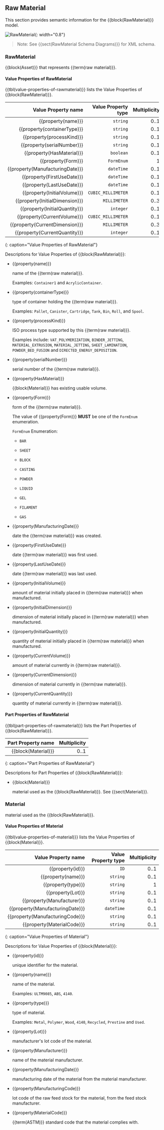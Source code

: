 
## Raw Material

This section provides semantic information for the {{block(RawMaterial)}} model.

![RawMaterial](figures/RawMaterial.png "RawMaterial"){: width="0.8"}

> Note: See {{sect(RawMaterial Schema Diagrams)}} for XML schema.

### RawMaterial


{{block(Asset)}} that represents {{term(raw material)}}.


#### Value Properties of RawMaterial

{{tbl(value-properties-of-rawmaterial)}} lists the Value Properties of {{block(RawMaterial)}}.

| Value Property name | Value Property type | Multiplicity |
|--------------------:|--------------------:|-------------:|
| {{property(name)}} | `string` | 0..1 |
| {{property(containerType)}} | `string` | 0..1 |
| {{property(processKind)}} | `string` | 0..1 |
| {{property(serialNumber)}} | `string` | 0..1 |
| {{property(HasMaterial)}} | `boolean` | 0..1 |
| {{property(Form)}} | `FormEnum` | 1 |
| {{property(ManufacturingDate)}} | `dateTime` | 0..1 |
| {{property(FirstUseDate)}} | `dateTime` | 0..1 |
| {{property(LastUseDate)}} | `dateTime` | 0..1 |
| {{property(InitialVolume)}} | `CUBIC_MILLIMETER` | 0..1 |
| {{property(InitialDimension)}} | `MILLIMETER` | 0..3 |
| {{property(InitialQuantity)}} | `integer` | 0..1 |
| {{property(CurrentVolume)}} | `CUBIC_MILLIMETER` | 0..1 |
| {{property(CurrentDimension)}} | `MILLIMETER` | 0..3 |
| {{property(CurrentQuantity)}} | `integer` | 0..1 |
{: caption="Value Properties of RawMaterial"}

Descriptions for Value Properties of {{block(RawMaterial)}}:

* {{property(name)}} 

    name of the {{term(raw material)}}.
    
    Examples: `Container1` and `AcrylicContainer`.

* {{property(containerType)}} 

    type of container holding the {{term(raw material)}}. 
    
    Examples: `Pallet`, `Canister`, `Cartridge`, `Tank`, `Bin`, `Roll`, and `Spool`.

* {{property(processKind)}} 

    ISO process type supported by this {{term(raw material)}}. 
    
    Examples include: `VAT_POLYMERIZATION`, `BINDER_JETTING`, `MATERIAL_EXTRUSION`, `MATERIAL_JETTING`, `SHEET_LAMINATION`, `POWDER_BED_FUSION` and `DIRECTED_ENERGY_DEPOSITION`.

* {{property(serialNumber)}} 

    serial number of the {{term(raw material)}}.

* {{property(HasMaterial)}} 

    {{block(Material)}} has existing usable volume.

* {{property(Form)}} 

    form of the {{term(raw material)}}.

    The value of {{property(Form)}} **MUST** be one of the `FormEnum` enumeration.

    `FormEnum` Enumeration:


    * `BAR` 

        

    * `SHEET` 

        

    * `BLOCK` 

        

    * `CASTING` 

        

    * `POWDER` 

        

    * `LIQUID` 

        

    * `GEL` 

        

    * `FILAMENT` 

        

    * `GAS` 

        

* {{property(ManufacturingDate)}} 

    date the {{term(raw material)}} was created.

* {{property(FirstUseDate)}} 

    date {{term(raw material)}} was first used.

* {{property(LastUseDate)}} 

    date {{term(raw material)}} was last used.

* {{property(InitialVolume)}} 

    amount of material initially placed in {{term(raw material)}} when manufactured.

* {{property(InitialDimension)}} 

    dimension of material initially placed in {{term(raw material)}} when manufactured.

* {{property(InitialQuantity)}} 

    quantity of material initially placed in {{term(raw material)}} when manufactured.

* {{property(CurrentVolume)}} 

    amount of material currently in {{term(raw material)}}.

* {{property(CurrentDimension)}} 

    dimension of material currently in {{term(raw material)}}.

* {{property(CurrentQuantity)}} 

    quantity of material currently in {{term(raw material)}}.

#### Part Properties of RawMaterial

{{tbl(part-properties-of-rawmaterial)}} lists the Part Properties of {{block(RawMaterial)}}.

| Part Property name | Multiplicity |
|-------------------------------------:|-------------:|
| {{block(Material)}} | 0..1 |
{: caption="Part Properties of RawMaterial"}

Descriptions for Part Properties of {{block(RawMaterial)}}:

* {{block(Material)}} 

    material used as the {{block(RawMaterial)}}.
    See {{sect(Material)}}.

### Material


material used as the {{block(RawMaterial)}}.


#### Value Properties of Material

{{tbl(value-properties-of-material)}} lists the Value Properties of {{block(Material)}}.

| Value Property name | Value Property type | Multiplicity |
|--------------------:|--------------------:|-------------:|
| {{property(id)}} | `ID` | 0..1 |
| {{property(name)}} | `string` | 0..1 |
| {{property(type)}} | `string` | 1 |
| {{property(Lot)}} | `string` | 0..1 |
| {{property(Manufacturer)}} | `string` | 0..1 |
| {{property(ManufacturingDate)}} | `dateTime` | 0..1 |
| {{property(ManufacturingCode)}} | `string` | 0..1 |
| {{property(MaterialCode)}} | `string` | 0..1 |
{: caption="Value Properties of Material"}

Descriptions for Value Properties of {{block(Material)}}:

* {{property(id)}} 

    unique identifier for the material.

* {{property(name)}} 

    name of the material. 
    
    Examples: `ULTM9085`, `ABS`, `4140`.

* {{property(type)}} 

    type of material. 
    
    Examples: `Metal`, `Polymer`, `Wood`, `4140`, `Recycled`, `Prestine` and `Used`.

* {{property(Lot)}} 

    manufacturer's lot code of the material.

* {{property(Manufacturer)}} 

    name of the material manufacturer.

* {{property(ManufacturingDate)}} 

    manufacturing date of the material from the material manufacturer.

* {{property(ManufacturingCode)}} 

    lot code of the raw feed stock for the material, from the feed stock manufacturer.

* {{property(MaterialCode)}} 

    {{term(ASTM)}} standard code that the material complies with.
